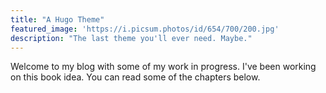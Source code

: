 ```yaml
---
title: "A Hugo Theme"
featured_image: 'https://i.picsum.photos/id/654/700/200.jpg'
description: "The last theme you'll ever need. Maybe."
---
```

Welcome to my blog with some of my work in progress. I've been working on this book idea. You can read some of the chapters below.
